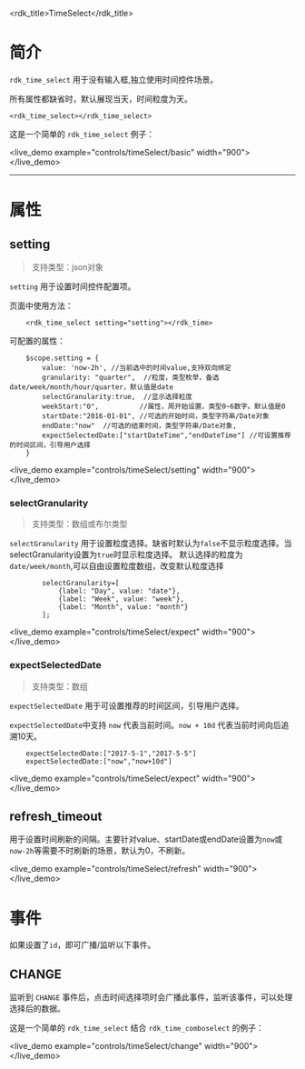<rdk_title>TimeSelect</rdk_title>

# 简介 #

`rdk_time_select` 用于没有输入框,独立使用时间控件场景。

所有属性都缺省时，默认展现当天，时间粒度为天。

	<rdk_time_select></rdk_time_select>

这是一个简单的 `rdk_time_select` 例子：

<live_demo example="controls/timeSelect/basic" width="900"></live_demo>

---
# 属性 #

## setting ##
> 支持类型：json对象

`setting` 用于设置时间控件配置项。

页面中使用方法：

		<rdk_time_select setting="setting"></rdk_time>

可配置的属性：

	    $scope.setting = {
            value: 'now-2h', //当前选中的时间value,支持双向绑定
            granularity: "quarter",  //粒度，类型枚举，备选date/week/month/hour/quarter，默认值是date
            selectGranularity:true,  //显示选择粒度
            weekStart:"0",          //属性，周开始设置，类型0~6数字。默认值是0
            startDate:"2016-01-01", //可选的开始时间，类型字符串/Date对象
            endDate:"now"  //可选的结束时间，类型字符串/Date对象,
            expectSelectedDate:["startDateTime","endDateTime"] //可设置推荐的时间区间，引导用户选择
	    }

<live_demo example="controls/timeSelect/setting" width="900"></live_demo>

### selectGranularity ###
> 支持类型：数组或布尔类型

`selectGranularity` 用于设置粒度选择。缺省时默认为`false`不显示粒度选择。当selectGranularity设置为`true`时显示粒度选择。
默认选择的粒度为`date/week/month`,可以自由设置粒度数组，改变默认粒度选择

            selectGranularity=[
                {label: "Day", value: "date"},
                {label: "Week", value: "week"},
                {label: "Month", value: "month"}
            ];

<live_demo example="controls/timeSelect/expect" width="900"></live_demo>

### expectSelectedDate ###
> 支持类型：数组

`expectSelectedDate` 用于可设置推荐的时间区间，引导用户选择。

`expectSelectedDate`中支持 `now` 代表当前时间。`now + 10d` 代表当前时间向后追溯10天。

        expectSelectedDate:["2017-5-1","2017-5-5"]
        expectSelectedDate:["now","now+10d"]

<live_demo example="controls/timeSelect/expect" width="900"></live_demo>

## refresh_timeout ##

用于设置时间刷新的间隔。主要针对value、startDate或endDate设置为`now`或`now-2h`等需要不时刷新的场景，默认为0，不刷新。

<live_demo example="controls/timeSelect/refresh" width="900"></live_demo>

# 事件 #

如果设置了`id`，即可广播/监听以下事件。

## CHANGE ##
监听到 `CHANGE` 事件后，点击时间选择项时会广播此事件，监听该事件，可以处理选择后的数据。

这是一个简单的 `rdk_time_select` 结合 `rdk_time_comboselect` 的例子：

<live_demo example="controls/timeSelect/change" width="900"></live_demo>

